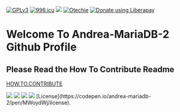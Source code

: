 [![GPLv3](https://img.shields.io/badge/License-GPLv3-brightgreen.svg)](https://https://gnu.org/licenses/gpl-3.0)
[![996.icu](https://img.shields.io/badge/link-996.icu-red.svg)](https://996.icu)
[![](https://data.jsdelivr.com/v1/package/npm/vue/badge)](https://www.jsdelivr.com/package/npm/vue)                         [![Otechie](https://api.otechie.com/andrea-mariadb/badge.svg)](https://otechie.com/andrea-mariadb) 
<noscript><a href="https://liberapay.com/Andrea-MariaDB/donate"><img alt="Donate using Liberapay" src="https://liberapay.com/assets/widgets/donate.svg"></a></noscript>


# Welcome To Andrea-MariaDB-2 Github Profile
## Please Read the How To Contribute Readme


[HOW.TO.CONTRIBUTE](https://github.com/Andrea-MariaDB-2/opensource.guide/blob/28e258133518c7714f86f7221c042bd1e861f596/_articles/es/how-to-contribute.md)

<img src="https://img.shields.io/liberapay/receives/Andrea-MariaDB.svg?logo=liberapay">
<img src="https://img.shields.io/liberapay/gives/Andrea-MariaDB.svg?logo=liberapay">
<img src="https://img.shields.io/liberapay/patrons/Andrea-MariaDB.svg?logo=liberapay">
<img src="https://img.shields.io/liberapay/goal/Andrea-MariaDB.svg?logo=liberapay">
[License](https://codepen.io/andrea-mariadb-2/pen/MWoydWj/license).
